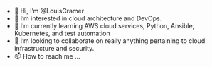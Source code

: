 - 👋 Hi, I’m @LouisCramer
- 👀 I’m interested in cloud architecture and DevOps.
- 🌱 I’m currently learning AWS cloud services, Python, Ansible, Kubernetes, and test automation
- 💞️ I’m looking to collaborate on really anything pertaining to cloud infrastructure and security. 
- 📫 How to reach me ...

<!---
LouisCramer/LouisCramer is a ✨ special ✨ repository because its `README.md` (this file) appears on your GitHub profile.
You can click the Preview link to take a look at your changes.
--->
